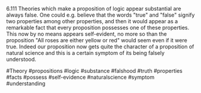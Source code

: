  6.111 Theories which make a proposition of logic appear substantial are always false. 
One could e.g. believe that the words "true" and "false" signify two properties among other properties, and then it would appear as a remarkable fact that every proposition possesses one of these properties. This now by no means appears self-evident, no more so than the proposition "All roses are either yellow or red" would seem even if it were true. Indeed our proposition now gets quite the character of a proposition of natural science and this is a certain symptom of its being falsely understood.

#Theory #propositions #logic #substance #falshood #truth #properties #facts #possess #self-evidence #naturalscience #symptom #understanding 